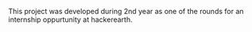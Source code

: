 This project was developed during 2nd year as one of the rounds for an internship oppurtunity at hackerearth.
